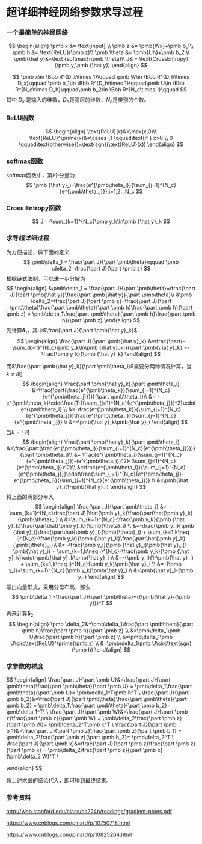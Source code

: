 # 超详细神经网络参数求导过程

### 一个最简单的神经网络

$$
\begin{align}
\pmb x &= \text{input} \\
\pmb z &= \pmb{Wx}+\pmb b_1\\
\pmb h &= \text{ReLU}(\pmb z)\\
\pmb \theta &= \pmb{Uh}+\pmb b_2 \\
\pmb{\hat y}&=\text {softmax}(\pmb \theta)\\
J& = \text{CrossEntropy}(\pmb y,\pmb {\hat y})
\end{align}
$$


$$
\pmb x\in \Bbb R^{D_x\times 1}\qquad \pmb W\in \Bbb R^{D_h\times D_x}\qquad \pmb b_1\in \Bbb R^{D_h\times 1}\qquad\pmb U\in \Bbb R^{N_c\times D_h}\qquad\pmb b_2\in \Bbb R^{N_c\times 1}\qquad
$$
其中 $D_x$ 是输入的维数，$D_h$是隐层的维数，$N_c$是类别的个数。

### ReLU函数

$$
\begin{align}
\text{ReLU}(x)&=\max(x,0)\\
\text{ReLU}^\prime(x)&=\cases
{1 \qquad\text{if } x>0 \\
0 \qquad\text{otherwise}}=\text{sgn}(\text{ReLU}(x))
\end{align}
$$

### softmax函数

softmax函数中，第$i$个分量为
$$
\pmb {\hat y}_i=\frac{e^{\pmb\theta_i}}{\sum_{j=1}^{N_c}{e^{\pmb\theta_j}}},i=1,2...N_c
$$

### Cross Entropy函数

$$
J= -\sum_{k=1}^{N_c}\pmb y_k\ln\pmb {\hat y}_k
$$

### 求导超详细过程

为方便描述，做下面的定义
$$
\pmb\delta_1 = \frac{\part J}{\part \pmb\theta}\qquad \pmb \delta_2=\frac{\part J}{\part \pmb z}
$$
根据链式法制，可以进一步分解为
$$
\begin{align}
&\pmb\delta_1 = \frac{\part J}{\part \pmb\theta}=\frac{\part J}{\part \pmb{\hat y}}\frac{\part \pmb{\hat y}}{\part \pmb\theta}\\
&\pmb \delta_2=\frac{\part J}{\part \pmb z}=\frac{\part J}{\part \pmb\theta}\frac{\part \pmb\theta}{\part \pmb h}\frac{\part \pmb h}{\part \pmb z} = \pmb\delta_1\frac{\part \pmb\theta}{\part \pmb h}\frac{\part \pmb h}{\part \pmb z}
\end{align}
$$
先计算$\pmb\delta_1$，其中$\frac{\part J}{\part \pmb{\hat y}_k}$ 
$$
\begin{align}
\frac{\part J}{\part \pmb{\hat y}_k} &=\frac{\part(-\sum_{k=1}^{N_c}\pmb y_k\ln\pmb {\hat y}_k)}{\part \pmb{\hat y}_k} =-\frac{\pmb y_k}{\pmb {\hat y}_k}
\end{align}
$$


而$\frac{\part \pmb{\hat y}_k}{\part \pmb\theta_i}$需要分两种情况计算，当$k\neq i$时
$$
\begin{align}
\frac{\part \pmb{\hat y}_k}{\part \pmb\theta_i} &=\frac{\part(\frac{e^{\pmb\theta_k}}{\sum_{j=1}^{N_c}{e^{\pmb\theta_j}}})}{\part \pmb\theta_i}\\
&= -e^{\pmb\theta_k}\cdot\frac{1}{(\sum_{j=1}^{N_c}{e^{\pmb\theta_j}})^2}\cdot e^{\pmb\theta_i} \\
&=-\frac{e^{\pmb\theta_k}}{\sum_{j=1}^{N_c}{e^{\pmb\theta_j}}}\frac{e^{\pmb\theta_i}}{\sum_{j=1}^{N_c}{e^{\pmb\theta_j}}} \\
&=-\pmb{\hat y}_k\pmb{\hat y}_i
\end{align}
$$
当$k=i$ 时
$$
\begin{align}
\frac{\part \pmb{\hat y}_k}{\part \pmb\theta_i} &=\frac{\part(\frac{e^{\pmb\theta_i}}{\sum_{j=1}^{N_c}{e^{\pmb\theta_j}}})}{\part \pmb\theta_i}\\
&= \frac{e^{\pmb\theta_i}(\sum_{j=1}^{N_c}{e^{\pmb\theta_j}})-(e^{\pmb\theta_i})^2}{(\sum_{j=1}^{N_c}{e^{\pmb\theta_j}})^2}\\
&=\frac{e^{\pmb\theta_i}}{\sum_{j=1}^{N_c}{e^{\pmb\theta_j}}}\cdot\frac{\sum_{j=1}^{N_c}{e^{\pmb\theta_j}}-e^{\pmb\theta_i}}{\sum_{j=1}^{N_c}{e^{\pmb\theta_j}}} \\
&=\pmb{\hat y}_i(1-\pmb{\hat y}_i)
\end{align}
$$
将上面的两部分带入
$$
\begin{align}
\frac{\part J}{\part \pmb\theta_i} &= \sum_{k=1}^{N_c}\frac{\part J}{\hat{\pmb y}_k}\frac{\part\hat{\pmb y}_k}{\pmb{\theta}_i} \\
&=\sum_{k=1}^{N_c}-\frac{\pmb y_k}{\pmb {\hat y}_k}\frac{\part\hat{\pmb y}_k}{\pmb{\theta}_i} \\
&=-\frac{\pmb y_i}{\pmb {\hat y}_i}\frac{\part\hat{\pmb y}_i}{\pmb{\theta}_i} + \sum_{k=1,k\neq i}^{N_c}-\frac{\pmb y_k}{\pmb {\hat y}_k}\frac{\part\hat{\pmb y}_k}{\pmb{\theta}_i}\\
&= -\frac{\pmb y_i}{\pmb {\hat y}_i}\pmb{\hat y}_i(1-\pmb{\hat y}_i) + \sum_{k=1,k\neq i}^{N_c}-\frac{\pmb y_k}{\pmb {\hat y}_k}\cdot-\pmb{\hat y}_k\pmb{\hat y}_i \\
&=-{\pmb y_i}(1-\pmb{\hat y}_i) + \sum_{k=1,k\neq i}^{N_c}{\pmb y_k}\pmb{\hat y}_i \\
&=-{\pmb y_i}+\sum_{k=1}^{N_c}{\pmb y_k}\pmb{\hat y}_i \\
&=\pmb{\hat y}_i-{\pmb y_i}
\end{align}
$$
写出向量形式，采用分母布局，那么
$$
\pmb\delta_1 =\frac{\part J}{\part \pmb\theta}={(\pmb{\hat y}-{\pmb y})}^T
$$
再来计算$\pmb \delta_2$
$$
\begin{align}
\pmb \delta_2&=\pmb\delta_1\frac{\part \pmb\theta}{\part \pmb h}\frac{\part \pmb h}{\part \pmb z} \\
&=\pmb\delta_1\pmb U\frac{\part \pmb h}{\part \pmb z} \\
&=\pmb\delta_1\pmb U\circ\text{ReLU}^\prime(\pmb z) \\
&=\pmb\delta_1\pmb U\circ\text{sgn}(\pmb h)
\end{align}
$$

### 求参数的梯度

$$
\begin{align}
\frac{\part J}{\part \pmb U}&=\frac{\part J}{\part \pmb\theta}\frac{\part \pmb\theta}{\part \pmb U} = \pmb\delta_1\frac{\part \pmb\theta}{\part \pmb U}= \pmb\delta_1^T\pmb h^T \\
\frac{\part J}{\part \pmb b_2}&=\frac{\part J}{\part \pmb\theta}\frac{\part \pmb\theta}{\part \pmb b_2} = \pmb\delta_1\frac{\part \pmb\theta}{\part \pmb b_2}= \pmb\delta_1^T\ \\
\frac{\part J}{\part \pmb W}&=\frac{\part J}{\part \pmb z}\frac{\part \pmb z}{\part \pmb W} = \pmb\delta_2\frac{\part \pmb z}{\part \pmb W}= \pmb\delta_2^T\pmb x^T \\
\frac{\part J}{\part \pmb b_1}&=\frac{\part J}{\part \pmb z}\frac{\part \pmb z}{\part \pmb b_1} = \pmb\delta_2\frac{\part \pmb z}{\part \pmb b_2}= \pmb\delta_2^T \\
\frac{\part J}{\part \pmb x}&=\frac{\part J}{\part \pmb z}\frac{\part \pmb z}{\part \pmb x} = \pmb\delta_2\frac{\part \pmb z}{\part \pmb x}= (\pmb\delta_2 W)^T \\

\end{align}
$$

将上述求出的结论代入，即可得到最终结果。



### 参考资料

http://web.stanford.edu/class/cs224n/readings/gradient-notes.pdf

https://www.cnblogs.com/pinard/p/10750718.html

https://www.cnblogs.com/pinard/p/10825264.html

